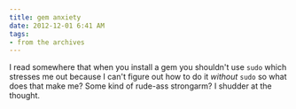 ```yaml
---
title: gem anxiety
date: 2012-12-01 6:41 AM
tags:
- from the archives
---
```


I read somewhere that when you install a gem you shouldn't use `sudo` which stresses me out because I can't figure out how to do it *without* `sudo` so what does that make me? Some kind of rude-ass strongarm? I shudder at the thought.

